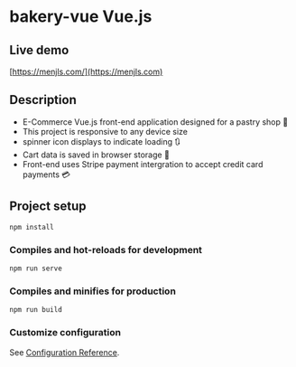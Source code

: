 # bakery-vue Vue.js

## Live demo
[https://menjls.com/](https://menjls.com)

## Description 
- E-Commerce Vue.js front-end application designed for a pastry shop 🍩 
- This project is responsive to any device size 
- spinner icon displays to indicate loading 🔃
- Cart data is saved in browser storage 💾
- Front-end uses Stripe payment intergration to accept credit card payments 💳

## Project setup
```
npm install
```

### Compiles and hot-reloads for development
```
npm run serve
```

### Compiles and minifies for production
```
npm run build
```

### Customize configuration
See [Configuration Reference](https://cli.vuejs.org/config/).
